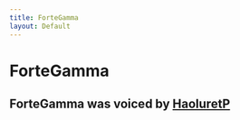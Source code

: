 ```yaml
---
title: ForteGamma
layout: Default
---
```


# ForteGamma
## ForteGamma was voiced by [HaoluretP]

[HaoluretP]: https://www.youtube.com/@Haolure
